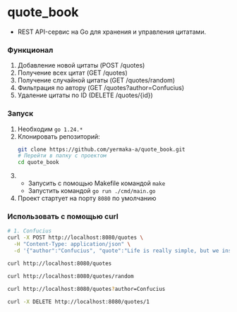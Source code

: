 # quote_book
- REST API-сервис на Go для хранения и управления цитатами.

### Функционал
1. Добавление новой цитаты (POST /quotes)
2. Получение всех цитат (GET /quotes)
3. Получение случайной цитаты (GET /quotes/random)
4. Фильтрация по автору (GET /quotes?author=Confucius)
5. Удаление цитаты по ID (DELETE /quotes/{id})

### Запуск
1. Необходим `go 1.24.*`
2. Клонировать репозиторий:
    ```bash
    git clone https://github.com/yermaka-a/quote_book.git
    # Перейти в папку с проектом
    cd quote_book
    ```
3. 
    - Запусить с помощью Makefile командой
    `make`
    - Запустить командой `go run ./cmd/main.go`
4. Проект стартует на порту `8080` по умолчанию

### Использовать с помощью curl
```bash
# 1. Confucius
curl -X POST http://localhost:8080/quotes \
  -H "Content-Type: application/json" \
  -d '{"author":"Confucius", "quote":"Life is really simple, but we insist on making it complicated."}'

curl http://localhost:8080/quotes 

curl http://localhost:8080/quotes/random

curl http://localhost:8080/quotes?author=Confucius

curl -X DELETE http://localhost:8080/quotes/1
```

